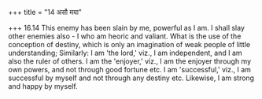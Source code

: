+++
title = "14 असौ मया"

+++
16.14 This enemy has been slain by me, powerful as I am. I shall slay other enemies also - I who am heoric and valiant. What is the use of the conception of destiny, which is only an imagination of weak people of little understanding; Similarly: I am 'the lord,' viz., I am independent, and I am also the ruler of others. I am the 'enjoyer,'
viz., I am the enjoyer through my own powers, and not through good fortune etc. I am 'successful,' viz., I am successful by myself and not through any destiny etc. Likewise, I am strong and happy by myself.
